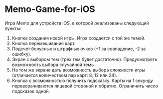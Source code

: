 # Memo-Game-for-iOS
Игра Memo для устройств iOS, в которой реализованы следующий пункты:
1. Кнопка создания новой игры. Игра создается с той же темой.
2. Кнопка перемешивания карт.
3. Подсчет бонусных и штрафных очков (+1 за совпадение, -2 за ошибку).
4. Экран с выбором тем (трех тем будет достаточно). Предусмотреть возможность выбора случайной темы.
5. На том же экране дать возможность выбора сложности игры (отличается количеством пар карт: 8, 12 или 24).
6. Кнопка с возможностью получить подсказку. Карты на 1 секунду переворачиваются лицевой стороной и обратно. Ограничить число подсказок одной.
